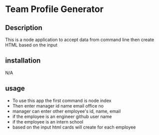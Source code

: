 # Team Profile Generator

## Description
This is a node application to accept data from command line then create HTML based on the input

## installation
N/A

## usage
* To use this app the first command is node index
* Then enter manager id name email office no
* manager can enter other employee's id, name, email 
* if the employee is an engineer github user name 
* if the employee is an intern school
* based on the input html cards will create for each employee
